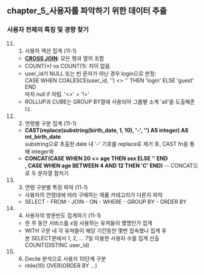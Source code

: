 ## chapter_5_사용자를 파악하기 위한 데이터 추출
### 사용자 전체의 특징 및 경향 찾기
11. 1. 사용자 액션 집계 (11-1)
    - [**CROSS JOIN**](http://donggod.tistory.com/44): 모든 행과 열의 조합
    - COUNT(*) vs COUNT(1): 차이 없음
    - user_id가 NULL 또는 빈 문자가 아닌 경우 login으로 판정:<br/>
    CASE WHEN COALESCE(user_id, '') <> '' THEN 'login' ELSE 'guest' END <br/>
    마치 null if 처럼. '<>' = '!='
    - ROLLUP과 CUBE는 GROUP BY절에 사용되어 그룹별 소계 'all'을 도출해준다.
11. 2. 연령별 구분 집계 (11-1)
    - **CAST(replace(substring(birth_date, 1, 10), '-', '') AS integer) AS int_birth_date**<br/>
    substring으로 추출한 date 내 '-' 기호를 replace로 제거 후, CAST fn을 통해 integer화
    -  **CONCAT(CASE WHEN 20 <= age THEN sex ELSE '' END <br/>
    , CASE WHEN age BETWEEN 4 AND 12 THEN 'C' END)** -- CONCAT으로 두 문자열 합치기
11. 3. 연령 구분별 특징 파악 (11-1)
    - 사용자의 연령대에 따라 구매하는 제품 카테고리가 다른지 파악
    - SELECT \- FROM \- JOIN \- ON \- WHERE \- GROUP BY \- ORDER BY
11. 4. 사용자의 방문빈도 집계하기 (11-1)
    - 한 주 동안 서비스를 x일 사용하는 유져들이 몇명인가 집계
    - WITH 구문 내 각 유져들이 해당 기간동안 몇번 접속했나 집계 후 <br/>
    본 SELECT문에서 1, 2, ... 7일 이용한 사용자 수를 집계 산출 COUNT(DISTINC user_id)
11. 6. Decile 분석으로 사용자 10단계 구분
    - ntile(10) OVER(ORDER BY ...)

 
